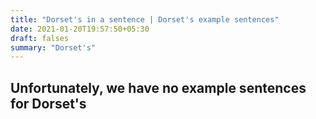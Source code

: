 ```yaml
---
title: "Dorset's in a sentence | Dorset's example sentences"
date: 2021-01-20T19:57:50+05:30
draft: falses
summary: "Dorset's"
---
```

## Unfortunately, we have no example sentences for Dorset's                 
